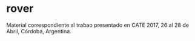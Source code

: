 # rover
Material correspondiente al trabao presentado en CATE 2017, 26 al 28 de Abril, Córdoba, Argentina.
